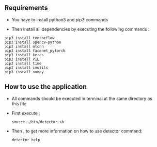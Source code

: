 ## Requirements

* You have to install python3 and pip3 commands

* Then install all dependencies by executing the following commands :
```
pip3 install tensorflow
pip3 install opencv-python
pip3 install mtcnn
pip3 install facenet_pytorch
pip3 install keras
pip3 install PIL
pip3 install time
pip3 install imutils
pip3 install numpy
```


## How to use the application
* All commands should be executed in terminal at the same directory as this file

* First execute :
	
	`` source ./bin/detector.sh ``
	
* Then , to get more information on how to use detector command:
	
	`` detector help ``
	
